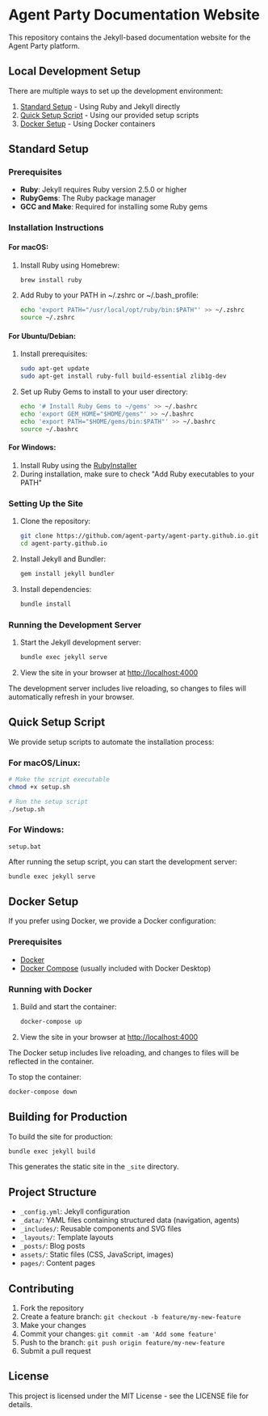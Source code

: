 # Agent Party Documentation Website

This repository contains the Jekyll-based documentation website for the Agent Party platform.

## Local Development Setup

There are multiple ways to set up the development environment:

1. [Standard Setup](#standard-setup) - Using Ruby and Jekyll directly
2. [Quick Setup Script](#quick-setup-script) - Using our provided setup scripts
3. [Docker Setup](#docker-setup) - Using Docker containers

## Standard Setup

### Prerequisites

- **Ruby**: Jekyll requires Ruby version 2.5.0 or higher
- **RubyGems**: The Ruby package manager
- **GCC and Make**: Required for installing some Ruby gems

### Installation Instructions

#### For macOS:

1. Install Ruby using Homebrew:
   ```bash
   brew install ruby
   ```

2. Add Ruby to your PATH in ~/.zshrc or ~/.bash_profile:
   ```bash
   echo 'export PATH="/usr/local/opt/ruby/bin:$PATH"' >> ~/.zshrc
   source ~/.zshrc
   ```

#### For Ubuntu/Debian:

1. Install prerequisites:
   ```bash
   sudo apt-get update
   sudo apt-get install ruby-full build-essential zlib1g-dev
   ```

2. Set up Ruby Gems to install to your user directory:
   ```bash
   echo '# Install Ruby Gems to ~/gems' >> ~/.bashrc
   echo 'export GEM_HOME="$HOME/gems"' >> ~/.bashrc
   echo 'export PATH="$HOME/gems/bin:$PATH"' >> ~/.bashrc
   source ~/.bashrc
   ```

#### For Windows:

1. Install Ruby using the [RubyInstaller](https://rubyinstaller.org/)
2. During installation, make sure to check "Add Ruby executables to your PATH"

### Setting Up the Site

1. Clone the repository:
   ```bash
   git clone https://github.com/agent-party/agent-party.github.io.git
   cd agent-party.github.io
   ```

2. Install Jekyll and Bundler:
   ```bash
   gem install jekyll bundler
   ```

3. Install dependencies:
   ```bash
   bundle install
   ```

### Running the Development Server

1. Start the Jekyll development server:
   ```bash
   bundle exec jekyll serve
   ```

2. View the site in your browser at [http://localhost:4000](http://localhost:4000)

The development server includes live reloading, so changes to files will automatically refresh in your browser.

## Quick Setup Script

We provide setup scripts to automate the installation process:

### For macOS/Linux:

```bash
# Make the script executable
chmod +x setup.sh

# Run the setup script
./setup.sh
```

### For Windows:

```
setup.bat
```

After running the setup script, you can start the development server:

```bash
bundle exec jekyll serve
```

## Docker Setup

If you prefer using Docker, we provide a Docker configuration:

### Prerequisites

- [Docker](https://www.docker.com/get-started)
- [Docker Compose](https://docs.docker.com/compose/install/) (usually included with Docker Desktop)

### Running with Docker

1. Build and start the container:
   ```bash
   docker-compose up
   ```

2. View the site in your browser at [http://localhost:4000](http://localhost:4000)

The Docker setup includes live reloading, and changes to files will be reflected in the container.

To stop the container:

```bash
docker-compose down
```

## Building for Production

To build the site for production:

```bash
bundle exec jekyll build
```

This generates the static site in the `_site` directory.

## Project Structure

- `_config.yml`: Jekyll configuration
- `_data/`: YAML files containing structured data (navigation, agents)
- `_includes/`: Reusable components and SVG files
- `_layouts/`: Template layouts
- `_posts/`: Blog posts
- `assets/`: Static files (CSS, JavaScript, images)
- `pages/`: Content pages

## Contributing

1. Fork the repository
2. Create a feature branch: `git checkout -b feature/my-new-feature`
3. Make your changes
4. Commit your changes: `git commit -am 'Add some feature'`
5. Push to the branch: `git push origin feature/my-new-feature`
6. Submit a pull request

## License

This project is licensed under the MIT License - see the LICENSE file for details. 